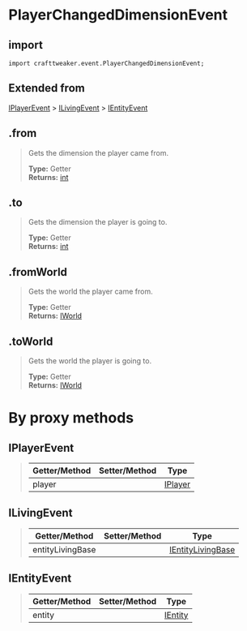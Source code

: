 # PlayerChangedDimensionEvent

## import
`import crafttweaker.event.PlayerChangedDimensionEvent;`

## Extended from
[IPlayerEvent](CraftTweaker/Vanilla/Events/IPlayerEvent.md) > [ILivingEvent](CraftTweaker/Vanilla/Events/ILivingEvent.md) > [IEntityEvent](CraftTweaker/Vanilla/Events/IEntityEvent.md)

## .from
> Gets the dimension the player came from.
>
> **Type:** Getter  
> **Returns:** [int](/CraftTweaker/Vanilla/Base-Types/int.md)

## .to
> Gets the dimension the player is going to.
>
> **Type:** Getter  
> **Returns:** [int](/CraftTweaker/Vanilla/Base-Types/int.md)

## .fromWorld
> Gets the world the player came from.
>
> **Type:** Getter  
> **Returns:** [IWorld](/CraftTweaker/Vanilla/World/IWorld.md)

## .toWorld
> Gets the world the player is going to.
>
> **Type:** Getter  
> **Returns:** [IWorld](/CraftTweaker/Vanilla/World/IWorld.md)

# By proxy methods

## IPlayerEvent
> | Getter/Method   | Setter/Method     | Type                                                             |
> |-----------------|-------------------|------------------------------------------------------------------|
> | player          |                   | [IPlayer](/CraftTweaker/Vanilla/Player/IPlayer.md)               |

## ILivingEvent
> | Getter/Method   | Setter/Method     | Type                                                                         |
> |-----------------|-------------------|------------------------------------------------------------------------------|
> | entityLivingBase|                   | [IEntityLivingBase](/CraftTweaker/Vanilla/Entities/IEntityLivingBase.md)     |

## IEntityEvent
> | Getter/Method   | Setter/Method     | Type                                                               |
> |-----------------|-------------------|--------------------------------------------------------------------|
> | entity          |                   | [IEntity](/CraftTweaker/Vanilla/Entities/IEntity.md)               |
